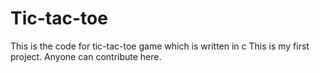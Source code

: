 # Tic-tac-toe
This is the code for tic-tac-toe game which is written in c
This is my first project.
Anyone can contribute here.
